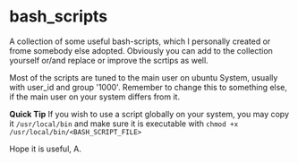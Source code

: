 # bash_scripts

A collection of some useful bash-scripts, which I personally created or frome somebody else adopted. Obviously you can add to the collection yourself or/and replace or improve the scrtips as well.

Most of the scripts are tuned to the main user on ubuntu System, usually with user_id and group '1000'. Remember to change this to something else, if the main user on your system differs from it.

**Quick Tip** If you wish to use a script globally on your system, you may copy it `/usr/local/bin` and make sure it is executable with `chmod +x /usr/local/bin/<BASH_SCRIPT_FILE>`

Hope it is useful,
A.
